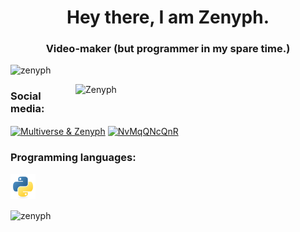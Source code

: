 <h1 align="center">Hey there, I am Zenyph.</h1>
<h3 align="center">Video-maker (but programmer in my spare time.)</h3>

<p align="left"> <img src="https://komarev.com/ghpvc/?username=zenyph&label=Profile%20views&color=0e75b6&style=flat" alt="zenyph" /> </p>
<img align="right" alt="Zenyph" width="400" src="https://giphy.com/embed/quEsMOrr3hmQ8" class="giphy-embed" allowFullScreen>

<h3 align="left">Social media:</h3>
<p align="left">
<a href="https://www.youtube.com/@multizen" target="blank"><img align="center" src="https://raw.githubusercontent.com/rahuldkjain/github-profile-readme-generator/master/src/images/icons/Social/youtube.svg" alt="Multiverse & Zenyph" height="30" width="40" /></a>
<a href="https://discord.gg/NvMqQNcQnR" target="blank"><img align="center" src="https://raw.githubusercontent.com/rahuldkjain/github-profile-readme-generator/master/src/images/icons/Social/discord.svg" alt="NvMqQNcQnR" height="30" width="40" /></a>
</p>

<h3 align="left">Programming languages:</h3>
<p align="left"> <a href="https://www.python.org" target="_blank" rel="noreferrer"> <img src="https://raw.githubusercontent.com/devicons/devicon/master/icons/python/python-original.svg" alt="python" width="40" height="40"/> </a> </p>

<p><img align="center" src="https://github-readme-stats.vercel.app/api/top-langs?username=zenyph&show_icons=true&locale=en&layout=compact" alt="zenyph" /></p>
